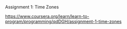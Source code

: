 
Assignment 1: Time Zones

https://www.coursera.org/learn/learn-to-program/programming/qdDGH/assignment-1-time-zones
